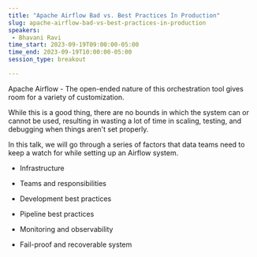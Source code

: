 ```yaml
---
title: "Apache Airflow Bad vs. Best Practices In Production"
slug: apache-airflow-bad-vs-best-practices-in-production
speakers:
 - Bhavani Ravi
time_start: 2023-09-19T09:00:00-05:00
time_end: 2023-09-19T10:00:00-05:00
session_type: breakout

---
```


Apache Airflow - The open-ended nature of this orchestration tool gives room for a variety of customization.



While this is a good thing, there are no bounds in which the system can or cannot be used, resulting in wasting a lot of time in scaling, testing, and debugging when things aren't set properly.



In this talk, we will go through a series of factors that data teams need to keep a watch for while setting up an Airflow system.



- Infrastructure 

- Teams and responsibilities

- Development best practices

- Pipeline best practices

- Monitoring and observability

- Fail-proof and recoverable system